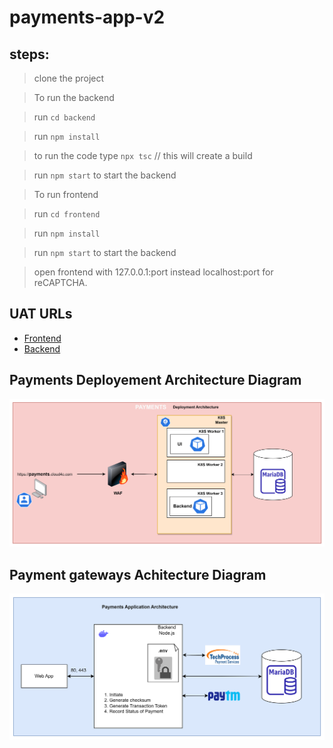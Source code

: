 # payments-app-v2

## steps:
>clone the project

>To run the backend

>run ```cd backend```

>run ```npm install``` 

>to run the code type ```npx tsc``` // this will create a build 

>run ```npm start``` to start the backend 

>To run frontend

>run ```cd frontend```

>run ```npm install``` 

>run ```npm start``` to start the backend 

>open frontend with 127.0.0.1:port instead localhost:port for reCAPTCHA.


## UAT URLs
- [Frontend](https://payments-uat.cloud4c.com)
- [Backend](https://paymentsapi-uat.cloud4c.com)

## Payments Deployement Architecture Diagram
> 
![Getting Started](./backend/docs/images/payments_architecture.png)

## Payment gateways Achitecture Diagram
![Getting Started](./backend/docs/images/payment_gateways_architecture.png)
